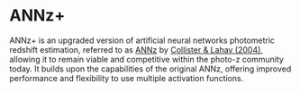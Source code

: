 # ANNz+
ANNz+ is an upgraded version of artificial neural networks photometric redshift estimation, referred to as [ANNz](https://www.homepages.ucl.ac.uk/~ucapola/annz.html) by [Collister & Lahav (2004)](https://iopscience.iop.org/article/10.1086/383254), allowing it to remain viable and competitive within the photo-z community today. It builds upon the capabilities of the original ANNz, offering improved performance and flexibility to use multiple activation functions.
